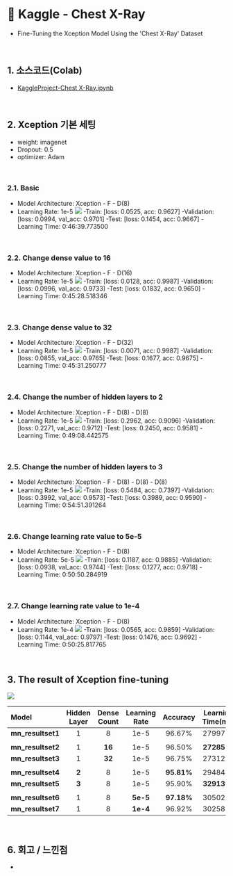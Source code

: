 # :pushpin: Kaggle - Chest X-Ray
- Fine-Tuning the Xception Model Using the 'Chest X-Ray' Dataset

</br>

## 1. 소스코드(Colab)
- [KaggleProject-Chest X-Ray.ipynb](https://colab.research.google.com/drive/18BXx_fb77k9KbYsv_bVidVf9FhbqK2KA#scrollTo=f2XiUpwDXhNq)

</br>

## 2. Xception 기본 세팅
- weight: imagenet
- Dropout: 0.5
- optimizer: Adam

</br>

### 2.1. Basic
- Model Architecture: Xception - F - D(8)
- Learning Rate: 1e-5
![](./Graph/1.png)
-Train: [loss: 0.0525, acc: 0.9627]
-Validation: [loss: 0.0994, val_acc: 0.9701]
-Test: [loss: 0.1454, acc: 0.9667]
-Learning Time: 0:46:39.773500

</br>

### 2.2. Change dense value to 16
- Model Architecture: Xception - F - D(16)
- Learning Rate: 1e-5
![](./Graph/2.png)
-Train: [loss: 0.0128, acc: 0.9987]
-Validation: [loss: 0.0996, val_acc: 0.9733]
-Test: [loss: 0.1832, acc: 0.9650]
-Learning Time: 0:45:28.518346

</br>

### 2.3. Change dense value to 32
- Model Architecture: Xception - F - D(32)
- Learning Rate: 1e-5
![](./Graph/3.png)
-Train: [loss: 0.0071, acc: 0.9987]
-Validation: [loss: 0.0855, val_acc: 0.9765]
-Test: [loss: 0.1677, acc: 0.9675]
-Learning Time: 0:45:31.250777

</br>

### 2.4. Change the number of hidden layers to 2
- Model Architecture: Xception - F - D(8) - D(8)
- Learning Rate: 1e-5
![](./Graph/4.png)
-Train: [loss: 0.2962, acc: 0.9096]
-Validation: [loss: 0.2271, val_acc: 0.9712]
-Test: [loss: 0.2450, acc: 0.9581]
-Learning Time: 0:49:08.442575

</br>

### 2.5. Change the number of hidden layers to 3
- Model Architecture: Xception - F - D(8) - D(8) - D(8)
- Learning Rate: 1e-5
![](./Graph/5.png)
-Train: [loss: 0.5484, acc: 0.7397]
-Validation: [loss: 0.3992, val_acc: 0.9573]
-Test: [loss: 0.3989, acc: 0.9590]
-Learning Time: 0:54:51.391264

</br>

### 2.6. Change learning rate value to 5e-5
- Model Architecture: Xception - F - D(8)
- Learning Rate: 5e-5
![](./Graph/6.png)
-Train: [loss: 0.1187, acc: 0.9885]
-Validation: [loss: 0.0938, val_acc: 0.9744]
-Test: [loss: 0.1277, acc: 0.9718]
-Learning Time: 0:50:50.284919

</br>

### 2.7. Change learning rate value to 1e-4
- Model Architecture: Xception - F - D(8)
- Learning Rate: 1e-4
![](./Graph/7.png)
-Train: [loss: 0.0565, acc: 0.9859]
-Validation: [loss: 0.1144, val_acc: 0.9797]
-Test: [loss: 0.1476, acc: 0.9692]
-Learning Time: 0:50:25.817765

</br>

## 3. The result of Xception fine-tuning

![](./Graph/result.png)

| Model | Hidden Layer | Dense Count | Learning Rate | Accuracy | Learning Time(ms) | 
| :-- | :-: | :-: | :-: | :-: | :-: |
| **mn_resultset1** | 1 | 8 | 1e-5 | 96.67% | 2799773 |
|  |  |  |  |  |  |
| **mn_resultset2** | 1 | **16** | 1e-5 | 96.50% | **2728518** |
| **mn_resultset3** | 1 | **32** | 1e-5 | 96.75% | 2731250 |
|  |  |  |  |  |  |
| **mn_resultset4** | **2** | 8 | 1e-5 | **95.81%** | 2948442 |
| **mn_resultset5** | **3** | 8 | 1e-5 | 95.90% | **3291391** |
|  |  |  |  |  |  |
| **mn_resultset6** | 1 | 8 | **5e-5** | **97.18%** | 3050284 |
| **mn_resultset7** | 1 | 8 | **1e-4** | 96.92% | 3025817 |

</br>

## 6. 회고 / 느낀점
-

</br>
